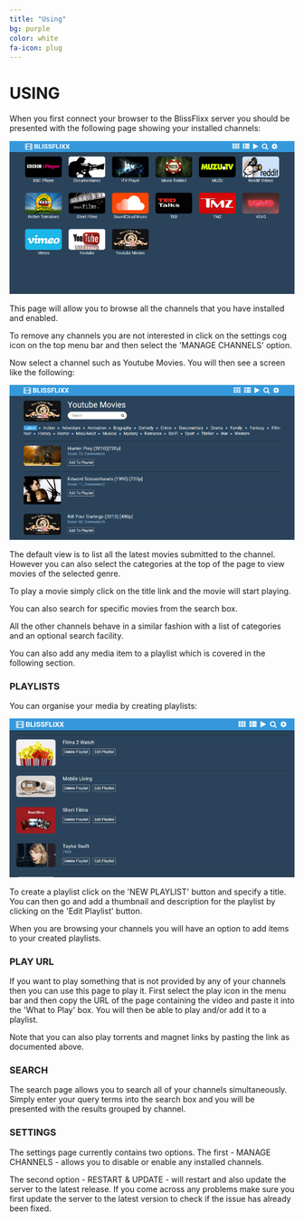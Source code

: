```yaml
---
title: "Using"
bg: purple
color: white
fa-icon: plug
---
```


# USING

When you first connect your browser to the BlissFlixx server you should be presented with the following page showing your installed channels:

![BlissFlixx Homepage](img/channels.png)

This page will allow you to browse all the channels that you have installed and enabled.

To remove any channels you are not interested in click on the settings cog icon on the top menu bar and then select the 'MANAGE CHANNELS' option.

Now select a channel such as Youtube Movies. You will then see a screen like the following: 

![Youtube Movies Channel](img/movies_chan.png)

The default view is to list all the latest movies submitted to the channel. However you can also select the categories at the top of the page to view movies of the selected genre.

To play a movie simply click on the title link and the movie will start playing.

You can also search for specific movies from the search box.

All the other channels behave in a similar fashion with a list of categories and an optional search facility.

You can also add any media item to a playlist which is covered in the following section.

### PLAYLISTS

You can organise your media by creating playlists:

![Blissflixx playlists](img/playlists.png)

To create a playlist click on the 'NEW PLAYLIST' button and specify a title. You can then go and add a thumbnail and description for the playlist by clicking on the 'Edit Playlist' button.

When you are browsing your channels you will have an option to add items to your created playlists.

### PLAY URL

If you want to play something that is not provided by any of your channels then you can use this page to play it. First select the play icon in the menu bar and then copy the URL of the page containing the video and paste it into the 'What to Play' box. You will then be able to play and/or add it to a playlist. 

Note that you can also play torrents and magnet links by pasting the link as documented above.

### SEARCH

The search page allows you to search all of your channels simultaneously. Simply enter your query terms into the search box and you will be presented with the results grouped by channel.

### SETTINGS

The settings page currently contains two options. The first - MANAGE CHANNELS - allows you to disable or enable any installed channels. 

The second option - RESTART & UPDATE - will restart and also update the server to the latest release. If you come across any problems make sure you first update the server to the latest version to check if the issue has already been fixed.
